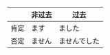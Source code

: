 |      | 非过去 | 过去         |
| ---- | ------ | ------------ |
| 肯定 | ます   | ました       |
| 否定 | ません | ませんでした |

